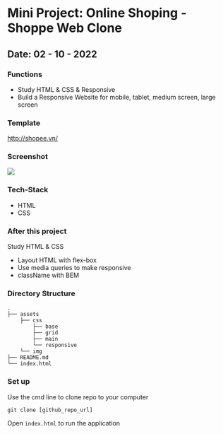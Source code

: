 # Mini Project: Online Shoping - Shoppe Web Clone
## Date: 02 - 10 - 2022

### Functions
- Study HTML & CSS & Responsive
- Build a Responsive Website for mobile, tablet, medium screen, large screen

### Template
http://shopee.vn/

### Screenshot

<img src="https://i.postimg.cc/50JfCz9p/2022-06-07-144738.jpg" />

### Tech-Stack
- HTML
- CSS

### After this project

Study HTML & CSS
- Layout HTML with flex-box
- Use media queries to make responsive
- className with BEM

### Directory Structure
```
.
├── assets
    ├── css
        ├── base
        ├── grid
        ├── main
        └── responsive
    └── img
├── README.md
└── index.html
```

### Set up
Use the cmd line to clone repo to your computer
```
git clone [github_repo_url]
```
Open `index.html` to run the application
